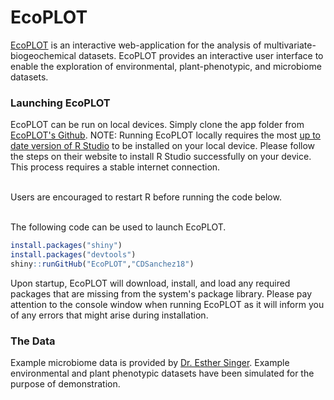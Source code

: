 # EcoPLOT

[EcoPLOT](https://github.com/cdsanchez18/EcoPLOT) 
is an interactive web-application for the analysis of multivariate-biogeochemical datasets. EcoPLOT provides an interactive user interface to enable the exploration of environmental, plant-phenotypic, and microbiome datasets. 

### Launching EcoPLOT

EcoPLOT can be run on local devices. Simply clone the app folder from [EcoPLOT's Github](https://github.com/cdsanchez18/EcoPLOT). 
NOTE: Running EcoPLOT locally requires the most [up to date version of R Studio](https://cran.r-project.org/) to be installed on your local device. Please follow the steps on their website to install R Studio successfully on your device. This process requires a stable internet connection. <br></br>
  
Users are encouraged to restart R before running the code below. <br></br>

The following code can be used to launch EcoPLOT. 


```r
install.packages("shiny") 
install.packages("devtools")
shiny::runGitHub("EcoPLOT","CDSanchez18")
```

Upon startup, EcoPLOT will download, install, and load any required packages that are missing from the system's package library. Please pay attention to the console window when running EcoPLOT as it will inform you of any errors that might arise during installation.

### The Data
Example microbiome data is provided by [Dr. Esther Singer](https://www.researchgate.net/profile/Esther-Singer). Example environmental and plant phenotypic datasets have been simulated for the purpose of demonstration. 
